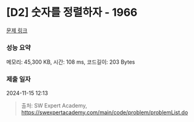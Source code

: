# [D2] 숫자를 정렬하자 - 1966 

[문제 링크](https://swexpertacademy.com/main/code/problem/problemDetail.do?contestProbId=AV5PrmyKAWEDFAUq) 

### 성능 요약

메모리: 45,300 KB, 시간: 108 ms, 코드길이: 203 Bytes

### 제출 일자

2024-11-15 12:13



> 출처: SW Expert Academy, https://swexpertacademy.com/main/code/problem/problemList.do